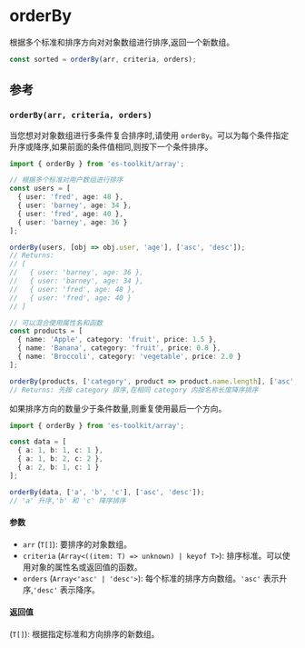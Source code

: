 # orderBy

根据多个标准和排序方向对对象数组进行排序,返回一个新数组。

```typescript
const sorted = orderBy(arr, criteria, orders);
```

## 参考

### `orderBy(arr, criteria, orders)`

当您想对对象数组进行多条件复合排序时,请使用 `orderBy`。可以为每个条件指定升序或降序,如果前面的条件值相同,则按下一个条件排序。

```typescript
import { orderBy } from 'es-toolkit/array';

// 根据多个标准对用户数组进行排序
const users = [
  { user: 'fred', age: 48 },
  { user: 'barney', age: 34 },
  { user: 'fred', age: 40 },
  { user: 'barney', age: 36 }
];

orderBy(users, [obj => obj.user, 'age'], ['asc', 'desc']);
// Returns:
// [
//   { user: 'barney', age: 36 },
//   { user: 'barney', age: 34 },
//   { user: 'fred', age: 48 },
//   { user: 'fred', age: 40 }
// ]

// 可以混合使用属性名和函数
const products = [
  { name: 'Apple', category: 'fruit', price: 1.5 },
  { name: 'Banana', category: 'fruit', price: 0.8 },
  { name: 'Broccoli', category: 'vegetable', price: 2.0 }
];

orderBy(products, ['category', product => product.name.length], ['asc', 'desc']);
// Returns: 先按 category 排序,在相同 category 内按名称长度降序排序
```

如果排序方向的数量少于条件数量,则重复使用最后一个方向。

```typescript
import { orderBy } from 'es-toolkit/array';

const data = [
  { a: 1, b: 1, c: 1 },
  { a: 1, b: 2, c: 2 },
  { a: 2, b: 1, c: 1 }
];

orderBy(data, ['a', 'b', 'c'], ['asc', 'desc']);
// 'a' 升序,'b' 和 'c' 降序排序
```

#### 参数

- `arr` (`T[]`): 要排序的对象数组。
- `criteria` (`Array<((item: T) => unknown) | keyof T>`): 排序标准。可以使用对象的属性名或返回值的函数。
- `orders` (`Array<'asc' | 'desc'>`): 每个标准的排序方向数组。`'asc'` 表示升序,`'desc'` 表示降序。

#### 返回值

(`T[]`): 根据指定标准和方向排序的新数组。
